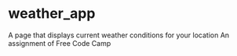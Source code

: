 # weather_app
A page that displays current weather conditions for your location
An assignment of Free Code Camp
